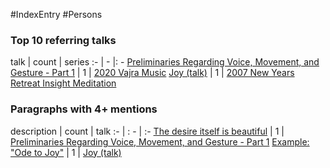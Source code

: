 #IndexEntry #Persons

### Top 10 referring talks
talk | count | series
:- | - |: -
<a data-href="Preliminaries Regarding Voice, Movement, and Gesture - Part 1" href="Preliminaries+Regarding+Voice%2C+Movement%2C+and+Gesture+-+Part+1" class="internal-link" target="_blank" rel="noopener">Preliminaries Regarding Voice, Movement, and Gesture - Part 1</a> | 1 | <a data-href="2020 Vajra Music" href="2020+Vajra+Music" class="internal-link" target="_blank" rel="noopener">2020 Vajra Music</a>
<a data-href="Joy (talk)" href="Joy+%28talk%29" class="internal-link" target="_blank" rel="noopener">Joy (talk)</a> | 1 | <a data-href="2007 New Years Retreat Insight Meditation" href="2007+New+Years+Retreat+Insight+Meditation" class="internal-link" target="_blank" rel="noopener">2007 New Years Retreat Insight Meditation</a>

### Paragraphs with 4+ mentions
description | count | talk
:- | : - | :-
<a aria-label-position="top" aria-label="Preliminaries Regarding Voice, Movement, and Gesture - Part 1 > The desire itself is beautiful" data-href="Preliminaries Regarding Voice, Movement, and Gesture - Part 1#The desire itself is beautiful" href="Preliminaries+Regarding+Voice%2C+Movement%2C+and+Gesture+-+Part+1#The+desire+itself+is+beautiful" class="internal-link" target="_blank" rel="noopener">The desire itself is beautiful</a> | 1 | <a data-href="Preliminaries Regarding Voice, Movement, and Gesture - Part 1" href="Preliminaries+Regarding+Voice%2C+Movement%2C+and+Gesture+-+Part+1" class="internal-link" target="_blank" rel="noopener">Preliminaries Regarding Voice, Movement, and Gesture - Part 1</a>
<a aria-label-position="top" aria-label="Joy (talk) > Example Ode to Joy" data-href="Joy (talk)#Example Ode to Joy" href="Joy+%28talk%29#Example+%22Ode+to+Joy%22" class="internal-link" target="_blank" rel="noopener">Example: &quot;Ode to Joy&quot;</a> | 1 | <a data-href="Joy (talk)" href="Joy+%28talk%29" class="internal-link" target="_blank" rel="noopener">Joy (talk)</a>

